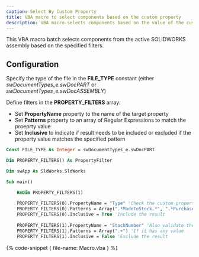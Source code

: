 ```yaml
---
caption: Select By Custom Property
title: VBA macro to select components based on the custom property
description: VBA macro selects components based on the value of the custom property and type in SOLIDWORKS assembly
---
```


This VBA macro batch selects components from the active SOLIDWORKS assembly based on the specified filters.

## Configuration

Specify the type of the file in the **FILE_TYPE** constant (either *swDocumentTypes_e.swDocPART* or *swDocumentTypes_e.swDocASSEMBLY*)

Define filters in the **PROPERTY_FILTERS** array:

* Set **PropertyName** property to the name of the target property
* Set **Patterns** property to an array of Regular Expressions to match the proeprty value
* Set **Inclusive** to indicate if result needs to be included or excluded if the property value matches the specified pattern

~~~ vb
Const FILE_TYPE As Integer = swDocumentTypes_e.swDocPART

Dim PROPERTY_FILTERS() As PropertyFilter

Dim swApp As SldWorks.SldWorks

Sub main()

    ReDim PROPERTY_FILTERS(1)
    
    PROPERTY_FILTERS(0).PropertyName = "Type" 'Check the custom property type,
    PROPERTY_FILTERS(0).Patterns = Array(".*MadeToStock.*", ".*PurchasedToStock.*") 'If value of property contains MadeToStock or PurchasedToStock
    PROPERTY_FILTERS(0).Inclusive = True 'Include the result
    
    PROPERTY_FILTERS(1).PropertyName = "StockNumber" 'Also validate the value of the custom property StockNumber ...
    PROPERTY_FILTERS(1).Patterns = Array(".+") 'If it has any value
    PROPERTY_FILTERS(1).Inclusive = False 'Exclude the result
~~~

{% code-snippet { file-name: Macro.vba } %}